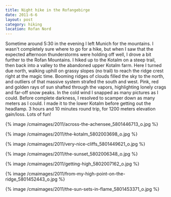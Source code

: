 ```yaml
---
title: Night hike in the Rofangebirge
date: 2011-6-6
layout: post
category: hiking
location: Rofan Nord
---
```


Sometime around 5:30 in the evening I left Munich for the mountains. I
wasn't completely sure where to go for a hike, but when I saw that the
expected afternoon thunderstorms were holding off well, I drove a bit further
to the Rofan Mountains. I hiked up to the Kotalm on a steep trail, then
back into a valley to the abandoned upper Kotalm farm. Here I turned due
north, walking uphill on grassy slopes (no trail) to reach the ridge crest
right at the magic time. Booming ridges of clouds filled the sky to the
north, and outliers of that massive system strafed the south and west.
Pink, red and golden rays of sun shafted through the vapors, highlighting
lonely crags and far-off snow peaks. In the cold wind I snapped as many
pictures as I could. Before complete darkness, I resolved to scamper down
as many meters as I could. I made it to the lower Kotalm before getting
out the headlamp. 3 hours and 10 minutes round trip, for 1200 meters elevation
gain/loss. Lots of fun!
  
  
{% image /cmaimages/2011/across-the-achensee_5801446713_o.jpg %}
  
{% image /cmaimages/2011/the-kotalm_5802003698_o.jpg %}
  
{% image /cmaimages/2011/very-nice-cliffs_5801449621_o.jpg %}
  
{% image /cmaimages/2011/the-sunset_5802006348_o.jpg %}
  
{% image /cmaimages/2011/getting-high_5802007162_o.jpg %}
  
{% image /cmaimages/2011/from-my-high-point-on-the-ridge_5801452443_o.jpg %}
  
{% image /cmaimages/2011/the-sun-sets-in-flame_5801453371_o.jpg %}
